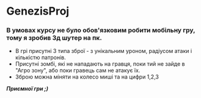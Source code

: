 # GenezisProj
### В умовах курсу не було обов'язковим робити мобільну гру, тому я зробив 3д шутер на пк.  
- В грі присутні 3 типа зброї - з унікальним уроном, радіусом атаки і кількістю патронів.  
- Присутні зомбі, які не нападають на гравця, поки тий не зайде в "Агро зону", або поки гравець сам не атакує їх.  
- Зброю можна міняти на колесо миші та на цифри 1,2,3  

***Приємної гри ;)***
